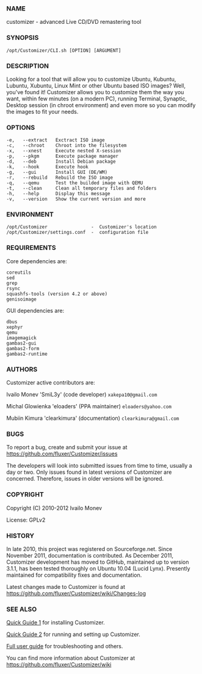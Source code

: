 ### NAME

customizer - advanced Live CD/DVD remastering tool

	
### SYNOPSIS

    /opt/Customizer/CLI.sh [OPTION] [ARGUMENT]


### DESCRIPTION

Looking for a tool that will allow you to customize Ubuntu, Kubuntu, Lubuntu, Xubuntu,
Linux Mint or other Ubuntu based ISO images? Well, you've found it! Customizer allows
you to customize them the way you want, within few minutes (on a modern PC), running 
Terminal, Synaptic, Desktop session (in chroot environment) and even more so you can
modify the images to fit your needs.


### OPTIONS

    -e,   --extract   Exctract ISO image
    -c,   --chroot    Chroot into the filesystem
    -x,   --xnest     Execute nested X-session
    -p,   --pkgm      Execute package manager
    -d,   --deb       Install Debian package
    -k,   --hook      Execute hook
    -g,   --gui       Install GUI (DE/WM)
    -r,   --rebuild   Rebuild the ISO image
    -q,   --qemu      Test the builded image with QEMU
    -t,   --clean     Clean all temporary files and folders
    -h,   --help      Display this message
    -v,   --version   Show the current version and more


### ENVIRONMENT

    /opt/Customizer                -  Customizer's location
    /opt/Customizer/settings.conf  -  configuration file


### REQUIREMENTS

Core dependencies are:

    coreutils
    sed
    grep
    rsync
    squashfs-tools (version 4.2 or above)
    genisoimage

GUI dependencies are:

    dbus
    xephyr
    qemu
    imagemagick
    gambas2-gui
    gambas2-form
    gambas2-runtime


### AUTHORS

Customizer active contributors are:

Ivailo Monev 'SmiL3y' (code developer) `xakepa10@gmail.com`

Michal Glowienka 'eloaders' (PPA maintainer) `eloaders@yahoo.com`

Mubiin Kimura 'clearkimura' (documentation) `clearkimura@gmail.com`


### BUGS

To report a bug, create and submit your issue at https://github.com/fluxer/Customizer/issues

The developers will look into submitted issues from time to time, usually a day or two.
Only issues found in latest versions of Customizer are concerned. Therefore, issues in
older versions will be ignored.


### COPYRIGHT
    
Copyright (C) 2010-2012  Ivailo Monev

License: GPLv2


### HISTORY

In late 2010, this project was registered on Sourceforge.net. Since November 2011,
documentation is contributed. As December 2011, Customizer development has moved to
GitHub, maintained up to version 3.1.1, has been tested thoroughly on Ubuntu 10.04
(Lucid Lynx). Presently maintained for compatibility fixes and documentation.

Latest changes made to Customizer is found at https://github.com/fluxer/Customizer/wiki/Changes-log


### SEE ALSO

[Quick Guide 1](https://docs.google.com/document/d/1MF-GZYX90E4JKHGtnAKK3LHFYVV3ArC641QFOr3lgNU/edit)
 for installing Customizer.

[Quick Guide 2](https://docs.google.com/document/d/149ug1YfiO-6OiCUqa9XTI1E1HjEYRKRkQZ4QTa54BW8/edit)
 for running and setting up Customizer.

[Full user guide](https://docs.google.com/document/d/1PfhHnSBjv-IDI7Yh5obhMGYCAV9Gw1NPEynU4GqKTsA/edit)
 for troubleshooting and others.

You can find more information about Customizer at https://github.com/fluxer/Customizer/wiki